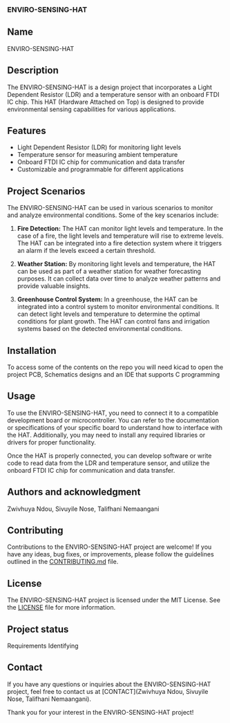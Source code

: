 ### ENVIRO-SENSING-HAT


## Name
ENVIRO-SENSING-HAT

## Description

The ENVIRO-SENSING-HAT is a design project that incorporates a Light Dependent Resistor (LDR) and a temperature sensor with an onboard FTDI IC chip. This HAT (Hardware Attached on Top) is designed to provide environmental sensing capabilities for various applications.

## Features

- Light Dependent Resistor (LDR) for monitoring light levels
- Temperature sensor for measuring ambient temperature
- Onboard FTDI IC chip for communication and data transfer
- Customizable and programmable for different applications

## Project Scenarios

The ENVIRO-SENSING-HAT can be used in various scenarios to monitor and analyze environmental conditions. Some of the key scenarios include:

1. **Fire Detection:** The HAT can monitor light levels and temperature. In the case of a fire, the light levels and temperature will rise to extreme levels. The HAT can be integrated into a fire detection system where it triggers an alarm if the levels exceed a certain threshold.

2. **Weather Station:** By monitoring light levels and temperature, the HAT can be used as part of a weather station for weather forecasting purposes. It can collect data over time to analyze weather patterns and provide valuable insights.

3. **Greenhouse Control System:** In a greenhouse, the HAT can be integrated into a control system to monitor environmental conditions. It can detect light levels and temperature to determine the optimal conditions for plant growth. The HAT can control fans and irrigation systems based on the detected environmental conditions.

## Installation
To access some of the contents on the repo you will need kicad to open the project PCB, Schematics designs and an IDE that supports C programming

## Usage

To use the ENVIRO-SENSING-HAT, you need to connect it to a compatible development board or microcontroller. You can refer to the documentation or specifications of your specific board to understand how to interface with the HAT. Additionally, you may need to install any required libraries or drivers for proper functionality.

Once the HAT is properly connected, you can develop software or write code to read data from the LDR and temperature sensor, and utilize the onboard FTDI IC chip for communication and data transfer.

## Authors and acknowledgment

Zwivhuya Ndou, Sivuyile Nose, Talifhani Nemaangani

## Contributing

Contributions to the ENVIRO-SENSING-HAT project are welcome! If you have any ideas, bug fixes, or improvements, please follow the guidelines outlined in the [CONTRIBUTING.md](CONTRIBUTING.md) file.

## License

The ENVIRO-SENSING-HAT project is licensed under the MIT License. See the [LICENSE](LICENSE.md) file for more information.

## Project status
Requirements Identifying

## Contact

If you have any questions or inquiries about the ENVIRO-SENSING-HAT project, feel free to contact us at [CONTACT](Zwivhuya Ndou, Sivuyile Nose, Talifhani Nemaangani).

Thank you for your interest in the ENVIRO-SENSING-HAT project!
